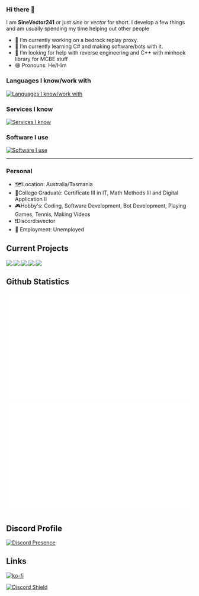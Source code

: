 ### Hi there 👋

I am **SineVector241** or just *sine* or *vector* for short. I develop a few things and am usually spending my time helping out other people

- 🔭 I’m currently working on a bedrock replay proxy.
- 🌱 I’m currently learning C# and making software/bots with it.
- 🤔 I’m looking for help with reverse engineering and C++ with minhook library for MCBE stuff
- 😄 Pronouns: He/Him

### Languages I know/work with

[![Languages I know/work with](https://skills.thijs.gg/icons?i=cs,dotnet,java,nodejs,js,ts,py,css,html,vue,bash)](https://skills.thijs.gg)

### Services I know

[![Services I know](https://skills.thijs.gg/icons?i=mysql,sqlite,discord,azure)](https://skills.thijs.gg)

### Software I use

[![Software I use](https://skills.thijs.gg/icons?i=visualstudio,vscode,blender,unity)](https://skills.thijs.gg)

---
### Personal
- 🗺️Location: Australia/Tasmania
- 🏢College Graduate: Certificate III in IT, Math Methods III and Digital Application II
- 🎮Hobby's: Coding, Software Development, Bot Development, Playing Games, Tennis, Making Videos
- ❗Discord:svector
- 💼 Employment: Unemployed

## Current Projects
<a align="center" href="https://github.com/SineVector241/VoiceCraft-MCBE_ProximityChat_Addon">
  <img align="center" src="https://opengraph.githubassets.com/1/SineVector241/VoiceCraft-MCBE_ProximityChat_Addon" width="350px"/>
</a>
<a align="center" href="https://github.com/SineVector241/VoiceCraft-MCBE_Proximity_Chat">
  <img align="center" src="https://opengraph.githubassets.com/1/SineVector241/VoiceCraft-MCBE_Proximity_Chat" width="350px"/>
</a>
<a align="center" href="https://github.com/SineVector241/OpusSharp">
  <img align="center" src="https://opengraph.githubassets.com/1/SineVector241/OpusSharp" width="350px"/>
</a>
<a align="center" href="https://github.com/AvionBlock/BedrockReplay">
  <img align="center" src="https://opengraph.githubassets.com/1/AvionBlock/BedrockReplay" width="350px"/>
</a>
<a align="center" href="https://github.com/AvionBlock/SharpVE">
  <img align="center" src="https://opengraph.githubassets.com/1/AvionBlock/SharpVE" width="350px"/>
</a>

## Github Statistics
![](https://raw.githubusercontent.com/SineVector241/GithubStatistics/master/generated/overview.svg#gh-dark-mode-only)
![](https://raw.githubusercontent.com/SineVector241/GithubStatistics/master/generated/languages.svg#gh-dark-mode-only)

## Discord Profile
[![Discord Presence](https://lanyard-profile-readme.vercel.app/api/550912080627236874?theme=dark&bg=235a6f&hideDiscrim=true)](https://discord.com/users/550912080627236874)

## Links
[![ko-fi](https://ko-fi.com/img/githubbutton_sm.svg)](https://ko-fi.com/Z8Z0MLA2P)

[![Discord Shield](https://discordapp.com/api/guilds/847396393068265472/widget.png?style=shield)](https://discord.gg/fJGsRY5hh9)

